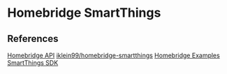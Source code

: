 # Homebridge SmartThings

## References

[Homebridge API](https://developers.homebridge.io/#/api/platform-plugins)
[iklein99/homebridge-smartthings](https://github.com/iklein99/homebridge-smartthings)
[Homebridge Examples](https://github.com/homebridge/homebridge-examples)
[SmartThings SDK](https://github.com/SmartThingsCommunity/smartthings-core-sdk)
